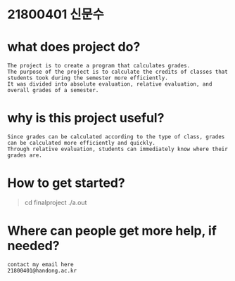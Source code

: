 # 21800401 신문수

# what does project do?
```
The project is to create a program that calculates grades. 
The purpose of the project is to calculate the credits of classes that students took during the semester more efficiently. 
It was divided into absolute evaluation, relative evaluation, and overall grades of a semester.
```

# why is this project useful?
```
Since grades can be calculated according to the type of class, grades can be calculated more efficiently and quickly.
Through relative evaluation, students can immediately know where their grades are.
```

# How to get started?
> cd finalproject
> ./a.out

# Where can people get more help, if needed?
```
contact my email here
21800401@handong.ac.kr
```
